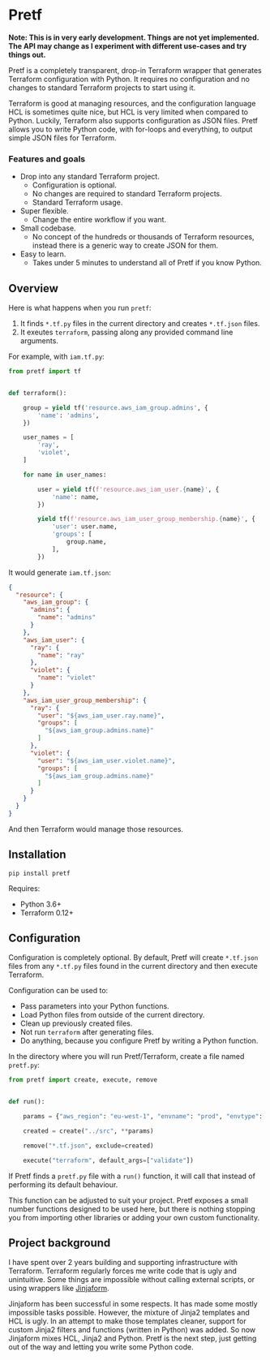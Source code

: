 # Pretf

**Note: This is in very early development. Things are not yet implemented. The API may change as I experiment with different use-cases and try things out.**

Pretf is a completely transparent, drop-in Terraform wrapper that generates Terraform configuration with Python. It requires no configuration and no changes to standard Terraform projects to start using it.

Terraform is good at managing resources, and the configuration language HCL is sometimes quite nice, but HCL is very limited when compared to Python. Luckily, Terraform also supports configuration as JSON files. Pretf allows you to write Python code, with for-loops and everything, to output simple JSON files for Terraform.

### Features and goals

* Drop into any standard Terraform project.
  * Configuration is optional.
  * No changes are required to standard Terraform projects.
  * Standard Terraform usage.
* Super flexible.
  * Change the entire workflow if you want.
* Small codebase.
  * No concept of the hundreds or thousands of Terraform resources, instead there is a generic way to create JSON for them.
* Easy to learn.
  * Takes under 5 minutes to understand all of Pretf if you know Python.

## Overview

Here is what happens when you run `pretf`:

1. It finds `*.tf.py` files in the current directory and creates `*.tf.json` files.
1. It exeutes `terraform`, passing along any provided command line arguments.

For example, with `iam.tf.py`:

```python
from pretf import tf


def terraform():

    group = yield tf('resource.aws_iam_group.admins', {
        'name': 'admins',
    })

    user_names = [
        'ray',
        'violet',
    ]

    for name in user_names:

        user = yield tf(f'resource.aws_iam_user.{name}', {
            'name': name,
        })

        yield tf(f'resource.aws_iam_user_group_membership.{name}', {
            'user': user.name,
            'groups': [
                group.name,
            ],
        })
```

It would generate `iam.tf.json`:

```json
{
  "resource": {
    "aws_iam_group": {
      "admins": {
        "name": "admins"
      }
    },
    "aws_iam_user": {
      "ray": {
        "name": "ray"
      },
      "violet": {
        "name": "violet"
      }
    },
    "aws_iam_user_group_membership": {
      "ray": {
        "user": "${aws_iam_user.ray.name}",
        "groups": [
          "${aws_iam_group.admins.name}"
        ]
      },
      "violet": {
        "user": "${aws_iam_user.violet.name}",
        "groups": [
          "${aws_iam_group.admins.name}"
        ]
      }
    }
  }
}
```

And then Terraform would manage those resources.

## Installation

```
pip install pretf
```

Requires:

* Python 3.6+
* Terraform 0.12+

## Configuration

Configuration is completely optional. By default, Pretf will create `*.tf.json` files from any `*.tf.py` files found in the current directory and then execute Terraform.

Configuration can be used to:

* Pass parameters into your Python functions.
* Load Python files from outside of the current directory.
* Clean up previously created files.
* Not run `terraform` after generating files.
* Do anything, because you configure Pretf by writing a Python function.

In the directory where you will run Pretf/Terraform, create a file named `pretf.py`:

```python
from pretf import create, execute, remove


def run():

    params = {"aws_region": "eu-west-1", "envname": "prod", "envtype": "prod"}

    created = create("../src", **params)

    remove("*.tf.json", exclude=created)

    execute("terraform", default_args=["validate"])
```

If Pretf finds a `pretf.py` file with a `run()` function, it will call that instead of performing its default behaviour.

This function can be adjusted to suit your project. Pretf exposes a small number functions designed to be used here, but there is nothing stopping you from importing other libraries or adding your own custom functionality.

## Project background

I have spent over 2 years building and supporting infrastructure with Terraform. Terraform regularly forces me write code that is ugly and unintuitive. Some things are impossible without calling external scripts, or using wrappers like [Jinjaform](https://github.com/claranet/jinjaform).

Jinjaform has been successful in some respects. It has made some mostly impossible tasks possible. However, the mixture of Jinja2 templates and HCL is ugly. In an attempt to make those templates cleaner, support for custom Jinja2 filters and functions (written in Python) was added. So now Jinjaform mixes HCL, Jinja2 and Python. Pretf is the next step, just getting out of the way and letting you write some Python code.
